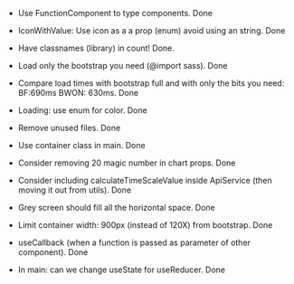 - Use FunctionComponent to type components. Done

- IconWithValue: Use icon as a a prop (enum) avoid using an string. Done

- Have classnames (library) in count! Done.

- Load only the bootstrap you need (@import sass). Done

- Compare load times with bootstrap full and with only the bits you need: BF:690ms BWON: 630ms. Done

- Loading: use enum for color. Done

- Remove unused files. Done

- Use container class in main. Done

- Consider removing 20 magic number in chart props. Done

- Consider including calculateTimeScaleValue inside ApiService (then moving it out from utils). Done

- Grey screen should fill all the horizontal space. Done

- Limit container width: 900px (instead of 120X) from bootstrap. Done

- useCallback (when a function is passed as parameter of other component). Done

- In main: can we change useState for useReducer. Done